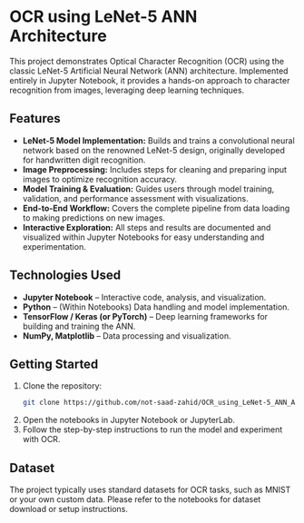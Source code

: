 # OCR using LeNet-5 ANN Architecture

This project demonstrates Optical Character Recognition (OCR) using the classic LeNet-5 Artificial Neural Network (ANN) architecture. Implemented entirely in Jupyter Notebook, it provides a hands-on approach to character recognition from images, leveraging deep learning techniques.

## Features

- **LeNet-5 Model Implementation:** Builds and trains a convolutional neural network based on the renowned LeNet-5 design, originally developed for handwritten digit recognition.
- **Image Preprocessing:** Includes steps for cleaning and preparing input images to optimize recognition accuracy.
- **Model Training & Evaluation:** Guides users through model training, validation, and performance assessment with visualizations.
- **End-to-End Workflow:** Covers the complete pipeline from data loading to making predictions on new images.
- **Interactive Exploration:** All steps and results are documented and visualized within Jupyter Notebooks for easy understanding and experimentation.

## Technologies Used

- **Jupyter Notebook** – Interactive code, analysis, and visualization.
- **Python** – (Within Notebooks) Data handling and model implementation.
- **TensorFlow / Keras (or PyTorch)** – Deep learning frameworks for building and training the ANN.
- **NumPy, Matplotlib** – Data processing and visualization.

## Getting Started

1. Clone the repository:
    ```bash
    git clone https://github.com/not-saad-zahid/OCR_using_LeNet-5_ANN_Architecture.git
    ```
2. Open the notebooks in Jupyter Notebook or JupyterLab.
3. Follow the step-by-step instructions to run the model and experiment with OCR.

## Dataset

The project typically uses standard datasets for OCR tasks, such as MNIST or your own custom data. Please refer to the notebooks for dataset download or setup instructions.

